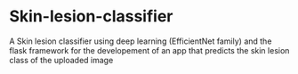 # Skin-lesion-classifier
A Skin lesion classifier using deep learning (EfficientNet family) and the flask framework for the developement of an app that predicts the skin lesion class of the uploaded image
